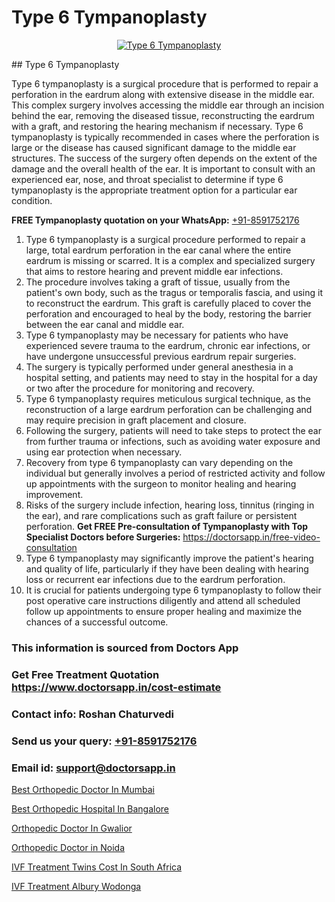 # Type 6 Tympanoplasty

<p align="center">
  <a href="null">
    <img src="null" alt="Type 6 Tympanoplasty">
  </a>
</p>
## Type 6 Tympanoplasty

Type 6 tympanoplasty is a surgical procedure that is performed to repair a perforation in the eardrum along with extensive disease in the middle ear. This complex surgery involves accessing the middle ear through an incision behind the ear, removing the diseased tissue, reconstructing the eardrum with a graft, and restoring the hearing mechanism if necessary. Type 6 tympanoplasty is typically recommended in cases where the perforation is large or the disease has caused significant damage to the middle ear structures. The success of the surgery often depends on the extent of the damage and the overall health of the ear. It is important to consult with an experienced ear, nose, and throat specialist to determine if type 6 tympanoplasty is the appropriate treatment option for a particular ear condition.

**FREE Tympanoplasty quotation on your WhatsApp:**  [+91-8591752176](https://api.whatsapp.com/send?phone=8591752176)

1) Type 6 tympanoplasty is a surgical procedure performed to repair a large, total eardrum perforation in the ear canal where the entire eardrum is missing or scarred. It is a complex and specialized surgery that aims to restore hearing and prevent middle ear infections.
2) The procedure involves taking a graft of tissue, usually from the patient's own body, such as the tragus or temporalis fascia, and using it to reconstruct the eardrum. This graft is carefully placed to cover the perforation and encouraged to heal by the body, restoring the barrier between the ear canal and middle ear.
3) Type 6 tympanoplasty may be necessary for patients who have experienced severe trauma to the eardrum, chronic ear infections, or have undergone unsuccessful previous eardrum repair surgeries.
4) The surgery is typically performed under general anesthesia in a hospital setting, and patients may need to stay in the hospital for a day or two after the procedure for monitoring and recovery.
5) Type 6 tympanoplasty requires meticulous surgical technique, as the reconstruction of a large eardrum perforation can be challenging and may require precision in graft placement and closure.
6) Following the surgery, patients will need to take steps to protect the ear from further trauma or infections, such as avoiding water exposure and using ear protection when necessary.
7) Recovery from type 6 tympanoplasty can vary depending on the individual but generally involves a period of restricted activity and follow up appointments with the surgeon to monitor healing and hearing improvement.
8) Risks of the surgery include infection, hearing loss, tinnitus (ringing in the ear), and rare complications such as graft failure or persistent perforation.
**Get FREE Pre-consultation of Tympanoplasty with Top Specialist Doctors before Surgeries:** https://doctorsapp.in/free-video-consultation
9) Type 6 tympanoplasty may significantly improve the patient's hearing and quality of life, particularly if they have been dealing with hearing loss or recurrent ear infections due to the eardrum perforation.
10) It is crucial for patients undergoing type 6 tympanoplasty to follow their post operative care instructions diligently and attend all scheduled follow up appointments to ensure proper healing and maximize the chances of a successful outcome.

### This information is sourced from Doctors App 
### Get Free Treatment Quotation https://www.doctorsapp.in/cost-estimate
### Contact info: Roshan Chaturvedi 
### Send us your query: [+91-8591752176](https://api.whatsapp.com/send?phone=8591752176) 
### Email id: support@doctorsapp.in

[Best Orthopedic Doctor In Mumbai](https://www.linkedin.com/pulse/best-orthopedic-doctor-mumbai-doctorsapp-khulna-z5ehe/?lipi=urn%3Ali%3Apage%3Ad_flagship3_publishing_published%3B6s0HL1EnS62Kk1Ppug3b7A%3D%3D)

[Best Orthopedic Hospital In Bangalore](https://www.linkedin.com/pulse/best-orthopedic-hospital-bangalore-meniscus-tear-treatment-q1j0e?trackingId=O6sPTZAEKzI4ZWbtpCv6Vg%3D%3D&lipi=urn%3Ali%3Apage%3Ad_flagship3_company_admin%3BYMgSyE7iTb6%2BgQ5kQEIvvw%3D%3D)

[Orthopedic Doctor In Gwalior](https://medium.com/@vimalrana22/orthopedic-doctor-in-gwalior-db56315fa585)

[Orthopedic Doctor in Noida](https://medium.com/@manish632504/orthopedic-doctor-in-noida-f103d03d5fbc)

[IVF Treatment Twins Cost In South Africa](https://doctors-apps.github.io/doctorsapp/ivf-treatment-twins-cost-in-south-africa)

[IVF Treatment Albury Wodonga](https://doctors-apps.github.io/doctorsapp/ivf-treatment-albury-wodonga)

